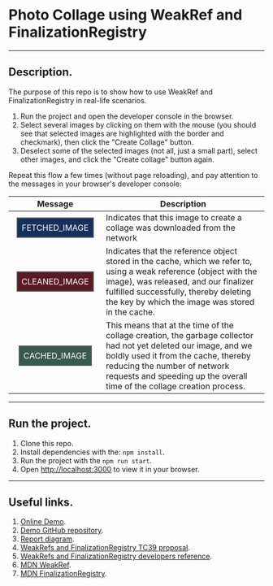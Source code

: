 # Photo Collage using WeakRef and FinalizationRegistry

---

## Description.
The purpose of this repo is to show how to use WeakRef and FinalizationRegistry in real-life scenarios.
1. Run the project and open the developer console in the browser.
2. Select several images by clicking on them with the mouse (you should see that selected images are highlighted with the border and checkmark), then click the "Create Collage" button.
3. Deselect some of the selected images (not all, just a small part), select other images, and click the "Create collage" button again.

Repeat this flow a few times (without page reloading), and pay attention to the messages in your browser's developer console:

| Message                                                                                                                                           | Description                                                                                                                                                                                                                                                       |
|:---------------------------------------------------------------------------------------------------------------------------------------------------:|-------------------------------------------------------------------------------------------------------------------------------------------------------------------------------------------------------------------------------------------------------------------|
| <span style="margin: 8px; font-size: 16px; padding: 8px; border: 2px solid #5a5a5a; color: white; background-color: #13315a">FETCHED_IMAGE</span> | Indicates that this image to create a collage was downloaded from the network                                                                                                                                                                                     |
| <span style="font-size: 16px; padding: 8px; border: 2px solid #5a5a5a; color: white; background-color: #5a1a24">CLEANED_IMAGE</span>              | Indicates that the reference object stored in the cache, which we refer to, using a weak reference (object with the image), was released, and our finalizer fulfilled successfully, thereby deleting the key by which the image was stored in the cache.          |
| <span style="font-size: 16px; padding: 8px; border: 2px solid #5a5a5a; color: white; background-color: #385a4e">CACHED_IMAGE</span>                                                                                                                                     | This means that at the time of the collage creation, the garbage collector had not yet deleted our image, and we boldly used it from the cache, thereby reducing the number of network requests and speeding up the overall time of the collage creation process. |

---

## Run the project.

1. Clone this repo.
2. Install dependencies with the: `npm install`.
3. Run the project with the `npm run start`.
4. Open [http://localhost:3000](http://localhost:3000) to view it in your browser.

---

## Useful links.

1. [Online Demo](https://weakref-photo-collage.onrender.com).
2. [Demo GitHub repository](https://github.com/WOLFRIEND/WeakRef-Photo-Collage).
3. [Report diagram](https://miro.com/app/board/uXjVP1npGa4=/).
4. [WeakRefs and FinalizationRegistry TC39 proposal](https://github.com/tc39/proposal-weakrefs/blob/master/README.md#weakrefs-tc39-proposal).
5. [WeakRefs and FinalizationRegistry developers reference](https://github.com/tc39/proposal-weakrefs/blob/master/reference.md#introduction).
6. [MDN WeakRef](https://developer.mozilla.org/en-US/docs/Web/JavaScript/Reference/Global_Objects/WeakRef). 
7. [MDN FinalizationRegistry](https://developer.mozilla.org/en-US/docs/Web/JavaScript/Reference/Global_Objects/FinalizationRegistry).